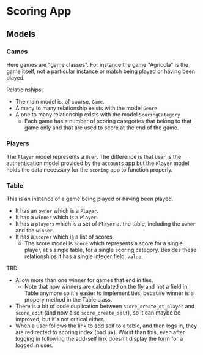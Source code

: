 # Scoring App

## Models

### Games

Here games are "game classes". For instance the game "Agricola" is the game itself, not a particular instance or match being played or having been played.

Relatioinships:

- The main model is, of course, `Game`.
- A many to many relationship exists with the model `Genre`
- A one to many relationship exists with the model `ScoringCategory`
  - Each game has a number of scoring categories that belong to that game only and that are used to score at the end of the game.

### Players

The `Player` model represents a `User`. The difference is that `User` is the authentication model provided by the `accounts` app but the `Player` model holds
the data necessary for the `scoring` app to function properly.

### Table

This is an instance of a game being played or having been played.

- It has an `owner` which is a `Player`.
- It has a `winner` which is a `Player`.
- It has a `players` which is a set of `Player` at the table, including the `owner` and the `winner`.
- It has a `scores` which is a list of scores.
  - The score model is `Score` which represents a score for a single player, at a single table, for a single scoring category. Besides these relationships it has a single integer field: `value`.

TBD:

- Allow more than one winner for games that end in ties.
  - Note that now winners are calculated on the fly and not a field in Table anymore so it's easier to implement ties, because winner is a propery method in the Table class.
- There is a bit of code duplication between `score_create_ot_player` and `score_edit` (and now also `score_create_self`), so it can maybe be improved, but it's not critical either.
- When a user follows the link to add self to a table, and then logs in, they are redirected to scoring index (bad ux). Worst than this, even after logging in following the add-self link doesn't display the form for a logged in user.
